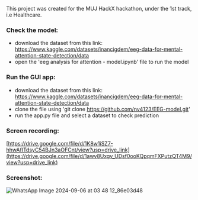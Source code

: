 This project was created for the MUJ HackX hackathon, under the 1st track, i.e Healthcare.

### Check the model:
- download the dataset from this link: https://www.kaggle.com/datasets/inancigdem/eeg-data-for-mental-attention-state-detection/data
- open the 'eeg analysis for attention - model.ipynb' file to run the model

### Run the GUI app:
- download the dataset from this link: https://www.kaggle.com/datasets/inancigdem/eeg-data-for-mental-attention-state-detection/data
- clone the file using 'git clone https://github.com/nv4123/EEG-model.git'
- run the app.py file and select a dataset to check prediction

### Screen recording:
[https://drive.google.com/file/d/1K8w1iSZ7-hhwAfITdsyC54BJn3aOFCnt/view?usp=drive_link](https://drive.google.com/file/d/1awv8Uxgv_UDsf0ooKQpqmFXPutzQT4M9/view?usp=drive_link)

### Screenshot:
![WhatsApp Image 2024-09-06 at 03 48 12_86e03d48](https://github.com/user-attachments/assets/5d6d5432-ce62-40c1-aa80-aefd18a36026)
